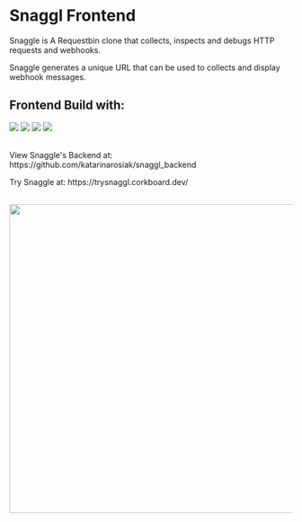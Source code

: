 <h1>Snaggl Frontend</h1>


<p>Snaggle is A Requestbin clone that collects, inspects and debugs HTTP requests and webhooks.</p>
<p>Snaggle generates a unique URL that can be used to collects and display webhook messages. </p>
<h2>Frontend Build with:</h2> 
<div>
  <img src="https://img.shields.io/badge/JavaScript-F7DF1E?style=for-the-badge&logo=javascript&logoColor=black"/>
  <img src="https://img.shields.io/badge/react%20-%2320232a.svg?&style=for-the-badge&logo=react&logoColor=%2361DAFB"/>
  <img src="https://img.shields.io/badge/HTML5-E34F26?style=for-the-badge&logo=html5&logoColor=white"/>
  <img src="https://img.shields.io/badge/CSS-239120?&style=for-the-badge&logo=css5&logoColor=white"/>
</div>
<br />
<p>View Snaggle's Backend at: https://github.com/katarinarosiak/snaggl_backend</p>
<p>Try Snaggle at: https://trysnaggl.corkboard.dev/</p>
<br />
<div>
  <img width="550" src="https://user-images.githubusercontent.com/64321232/188586637-bd238d69-03bb-4ae7-a8af-e481f3189ce3.png">
<div>
